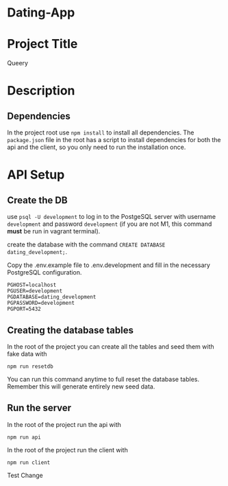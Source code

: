 # Dating-App

# Project Title 
Queery

# Description


## Dependencies

In the project root use `npm install` to install all dependencies. The `package.json` file in the root has a script to install dependencies for both the api and the client, so you only need to run the installation once.

# API Setup

## Create the DB

use `psql -U development` to log in to the PostgeSQL server with username `development` and password `development` (if you are not M1, this command **must** be run in vagrant terminal).

create the database with the command `CREATE DATABASE dating_development;`.

Copy the .env.example file to .env.development and fill in the necessary PostgreSQL configuration.

```
PGHOST=localhost
PGUSER=development
PGDATABASE=dating_development
PGPASSWORD=development
PGPORT=5432
```

## Creating the database tables

In the root of the project you can create all the tables and seed them with fake data with

```
npm run resetdb
```

You can run this command anytime to full reset the database tables. Remember this will generate entirely new seed data.

## Run the server

In the root of the project run the api with

```
npm run api
```

In the root of the project run the client with

```
npm run client
```

Test Change
